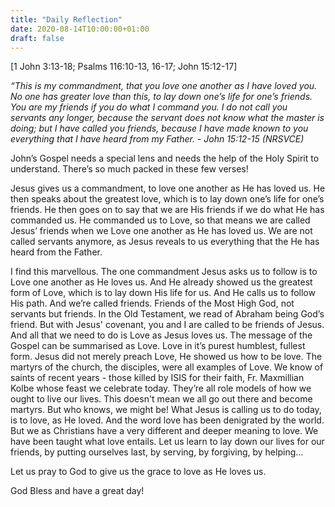 ```yaml
---
title: "Daily Reflection"
date: 2020-08-14T10:00:00+01:00
draft: false
---
```


[1 John 3:13-18; Psalms 116:10-13, 16-17; John 15:12-17]

_“This is my commandment, that you love one another as I have loved you. No one has greater love than this, to lay down one’s life for one’s friends. You are my friends if you do what I command you. I do not call you servants any longer, because the servant does not know what the master is doing; but I have called you friends, because I have made known to you everything that I have heard from my Father.  - John 15:12-15 (NRSVCE)_

John’s Gospel needs a special lens and needs the help of the Holy Spirit to understand. There’s so much packed in these few verses!

Jesus gives us a commandment, to love one another as He has loved us. He then speaks about the greatest love, which is to lay down one’s life for one’s friends. He then goes on to say that we are His friends if we do what He has commanded us. He commanded us to Love, so that means we are called Jesus’ friends when we Love one another as He has loved us. We are not called servants anymore, as Jesus reveals to us everything that the He has heard from the Father.

I find this marvellous. The one commandment Jesus asks us to follow is to Love one another as He loves us. And He already showed us the greatest form of Love, which is to lay down His life for us. And He calls us to follow His path. And we’re called friends. Friends of the Most High God, not servants but friends. In the Old Testament, we read of Abraham being God’s friend. But with Jesus' covenant, you and I are called to be friends of Jesus. And all that we need to do is Love as Jesus loves us. The message of the Gospel can be summarised as Love. Love in it’s purest humblest, fullest form. Jesus did not merely preach Love, He showed us how to be love. The martyrs of the church, the disciples, were all examples of Love. We know of saints of recent years - those killed by ISIS for their faith, Fr. Maxmillian Kolbe whose feast we celebrate today. They’re all role models of how we ought to live our lives. This doesn't mean we all go out there and become martyrs. But who knows, we might be! What Jesus is calling us to do today, is to love, as He loved. And the word love has been denigrated by the world. But we as Christians have a very different and deeper meaning to love. We have been taught what love entails. Let us learn to lay down our lives for our friends, by putting ourselves last, by serving, by forgiving, by helping…

Let us pray to God to give us the grace to love as He loves us.

God Bless and have a great day!